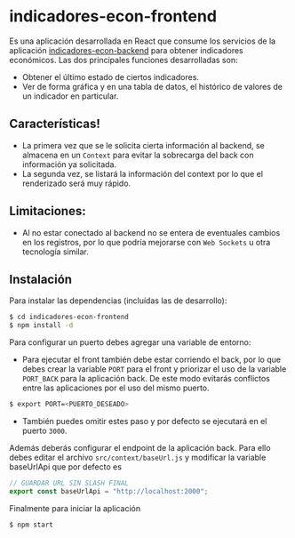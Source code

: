 # indicadores-econ-frontend
Es una aplicación desarrollada en React que consume los servicios de la aplicación [indicadores-econ-backend](https://github.com/dlopezd/indicadores-econ-backend) para obtener indicadores económicos. Las dos principales funciones desarrolladas son:
  - Obtener el último estado de ciertos indicadores.
  - Ver de forma gráfica y en una tabla de datos, el histórico de valores de un indicador en particular.

## Características!
  - La primera vez que se le solicita cierta información al backend, se almacena en un ```Context``` para evitar la sobrecarga del back con información ya solicitada.
  - La segunda vez, se listará la información del context por lo que el renderizado será muy rápido.

## Limitaciones:
  - Al no estar conectado al backend no se entera de eventuales cambios en los registros, por lo que podría mejorarse con ```Web Sockets``` u otra tecnología similar.

## Instalación

Para instalar las dependencias (incluídas las de desarrollo):

```sh
$ cd indicadores-econ-frontend
$ npm install -d
```
Para configurar un puerto debes agregar una variable de entorno:
  - Para ejecutar el front también debe estar corriendo el back, por lo que debes crear la variable ```PORT``` para el front y priorizar el uso de la variable ```PORT_BACK``` para la aplicación back. De este modo evitarás conflictos entre las aplicaciones por el uso del mismo puerto.
```sh
$ export PORT=<PUERTO_DESEADO>
```
  - También puedes omitir estes paso y por defecto se ejecutará en el puerto ```3000```.
 
  Además deberás configurar el endpoint de la aplicación back. Para ello debes editar el archivo ```src/context/baseUrl.js``` y modificar la variable baseUrlApi que por defecto es
```js
// GUARDAR URL SIN SLASH FINAL 
export const baseUrlApi = "http://localhost:2000";
```

Finalmente para iniciar la aplicación
```sh
$ npm start
```
